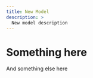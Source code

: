 ```yaml
---
title: New Model
description: >
  New model description
---
```


# Something here

<Box bg="teal" my={4} w="100%" p={4} color="white">
  And something else here
</Box>
